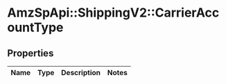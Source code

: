 # AmzSpApi::ShippingV2::CarrierAccountType

## Properties
Name | Type | Description | Notes
------------ | ------------- | ------------- | -------------

